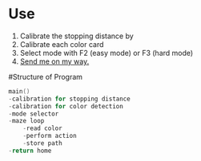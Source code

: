 # Use
1. Calibrate the stopping distance by 
2. Calibrate each color card 
3. Select mode with F2 (easy mode) or F3 (hard mode)
4. [Send me on my way.](https://www.youtube.com/watch?v=IGMabBGydC0) 

#Structure of Program
```C
main()
-calibration for stopping distance
-calibration for color detection
-mode selector
-maze loop
	-read color
	-perform action
	-store path
-return home


```